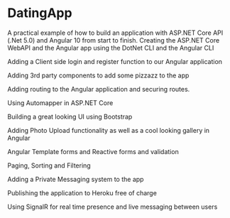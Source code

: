 # DatingApp

A practical example of how to build an application with ASP.NET Core API (.Net 5.0) and Angular 10 from start to finish.
Creating the ASP.NET Core WebAPI and the Angular app using the DotNet CLI and the Angular CLI

Adding a Client side login and register function to our Angular application

Adding 3rd party components to add some pizzazz to the app

Adding routing to the Angular application and securing routes.

Using Automapper in ASP.NET Core

Building a great looking UI using Bootstrap

Adding Photo Upload functionality as well as a cool looking gallery in Angular

Angular Template forms and Reactive forms and validation

Paging, Sorting and Filtering

Adding a Private Messaging system to the app

Publishing the application to Heroku free of charge

Using SignalR for real time presence and live messaging between users
